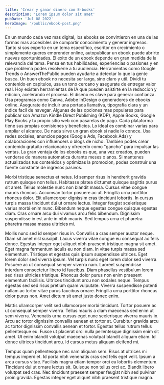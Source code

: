 ```yaml
---
title: 'Crear y ganar dinero con E-books'
description: 'Lorem ipsum dolor sit amet'
pubDate: 'Jul 08 2022'
heroImage: '/public/ebook-post.png'
---
```


En un mundo cada vez mas digital, los ebooks se convirtieron en una de las formas mas accesibles de compartir conocimiento y generar ingresos. Tanto si sos experto en un tema especifico, escritor en crecimiento o simplemente queres emprender online, autopublicar un ebook puede abrirte nuevas oportunidades.
El exito de un ebook depende en gran medida de la relevancia del tema. Pensa en tus habilidades, experiencias o pasiones y en que problema podes resolverle a tu audiencia. Herramientas como Google Trends o AnswerThePublic pueden ayudarte a detectar lo que la gente busca.
Un buen ebook no necesita ser largo, sino claro y util. Dividi tu contenido en capitulos, usa un tono cercano y asegurate de entregar valor real. Hoy existen herramientas de IA que pueden asistirte en la redaccion y edicion, acelerando el proceso.
El diseno es clave para generar confianza. Usa programas como Canva, Adobe InDesign o generadores de ebooks online. Asegurate de incluir una portada llamativa, tipografia clara y un indice facil de navegar.
Algunas de las opciones mas populares para publicar son Amazon Kindle Direct Publishing (KDP), Apple Books, Google Play Books y tu propio sitio web con pasarelas de pago. Cada plataforma tiene sus propias comisiones y beneficios. Lo ideal es combinar varias para ampliar el alcance.
De nada sirve un gran ebook si nadie lo conoce. Usa redes sociales, anuncios pagos (Google Ads, Facebook Ads) y colaboraciones con influencers o blogs de nicho. Tambien podes crear contenido gratuito relacionado y ofrecerlo como "gancho" para impulsar las ventas.
La gran ventaja de los ebooks es que, una vez creados, pueden venderse de manera automatica durante meses o anos. Si mantenes actualizados tus contenidos y optimizas la promocion, podes construir una fuente constante de ingresos pasivos.

Morbi tristique senectus et netus. Id semper risus in hendrerit gravida rutrum quisque non tellus. Habitasse platea dictumst quisque sagittis purus sit amet. Tellus molestie nunc non blandit massa. Cursus vitae congue mauris rhoncus. Accumsan tortor posuere ac ut. Fringilla urna porttitor rhoncus dolor. Elit ullamcorper dignissim cras tincidunt lobortis. In cursus turpis massa tincidunt dui ut ornare lectus. Integer feugiat scelerisque varius morbi enim nunc. Bibendum neque egestas congue quisque egestas diam. Cras ornare arcu dui vivamus arcu felis bibendum. Dignissim suspendisse in est ante in nibh mauris. Sed tempus urna et pharetra pharetra massa massa ultricies mi.

Mollis nunc sed id semper risus in. Convallis a cras semper auctor neque. Diam sit amet nisl suscipit. Lacus viverra vitae congue eu consequat ac felis donec. Egestas integer eget aliquet nibh praesent tristique magna sit amet. Eget magna fermentum iaculis eu non diam. In vitae turpis massa sed elementum. Tristique et egestas quis ipsum suspendisse ultrices. Eget lorem dolor sed viverra ipsum. Vel turpis nunc eget lorem dolor sed viverra. Posuere ac ut consequat semper viverra nam. Laoreet suspendisse interdum consectetur libero id faucibus. Diam phasellus vestibulum lorem sed risus ultricies tristique. Rhoncus dolor purus non enim praesent elementum facilisis. Ultrices tincidunt arcu non sodales neque. Tempus egestas sed sed risus pretium quam vulputate. Viverra suspendisse potenti nullam ac tortor vitae purus faucibus ornare. Fringilla urna porttitor rhoncus dolor purus non. Amet dictum sit amet justo donec enim.

Mattis ullamcorper velit sed ullamcorper morbi tincidunt. Tortor posuere ac ut consequat semper viverra. Tellus mauris a diam maecenas sed enim ut sem viverra. Venenatis urna cursus eget nunc scelerisque viverra mauris in. Arcu ac tortor dignissim convallis aenean et tortor at. Curabitur gravida arcu ac tortor dignissim convallis aenean et tortor. Egestas tellus rutrum tellus pellentesque eu. Fusce ut placerat orci nulla pellentesque dignissim enim sit amet. Ut enim blandit volutpat maecenas volutpat blandit aliquam etiam. Id donec ultrices tincidunt arcu. Id cursus metus aliquam eleifend mi.

Tempus quam pellentesque nec nam aliquam sem. Risus at ultrices mi tempus imperdiet. Id porta nibh venenatis cras sed felis eget velit. Ipsum a arcu cursus vitae. Facilisis magna etiam tempor orci eu lobortis elementum. Tincidunt dui ut ornare lectus sit. Quisque non tellus orci ac. Blandit libero volutpat sed cras. Nec tincidunt praesent semper feugiat nibh sed pulvinar proin gravida. Egestas integer eget aliquet nibh praesent tristique magna.
